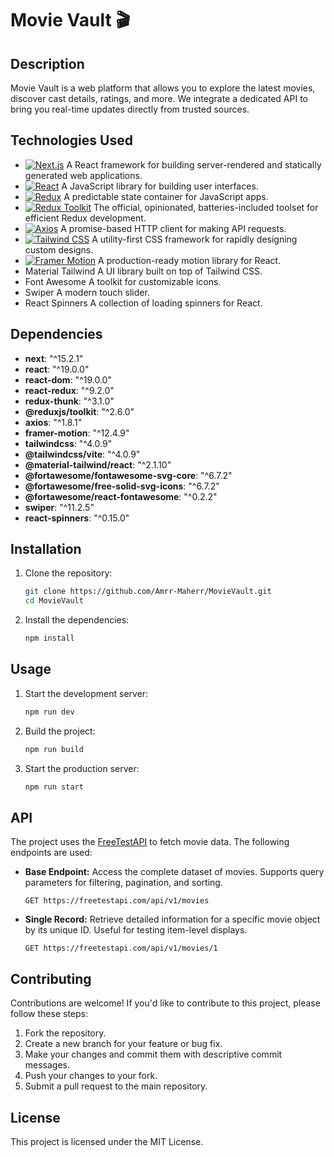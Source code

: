 # Movie Vault 🎬

## Description

Movie Vault is a web platform that allows you to explore the latest movies, discover cast details, ratings, and more. We integrate a dedicated API to bring you real-time updates directly from trusted sources.

## Technologies Used

*   [<img src="https://img.shields.io/badge/Next.js-000000?style=for-the-badge&logo=nextdotjs&logoColor=white" alt="Next.js"/>](https://nextjs.org/) A React framework for building server-rendered and statically generated web applications.
*   [<img src="https://img.shields.io/badge/React-20232A?style=for-the-badge&logo=react&logoColor=61DAFB" alt="React"/>](https://react.dev/) A JavaScript library for building user interfaces.
*   [<img src="https://img.shields.io/badge/Redux-593D88?style=for-the-badge&logo=redux&logoColor=white" alt="Redux"/>](https://redux.js.org/) A predictable state container for JavaScript apps.
*   [<img src="https://img.shields.io/badge/Redux%20Toolkit-764ABC?style=for-the-badge&logo=redux&logoColor=white" alt="Redux Toolkit"/>](https://redux-toolkit.js.org/) The official, opinionated, batteries-included toolset for efficient Redux development.
*   [<img src="https://img.shields.io/badge/Axios-5A29E4?style=for-the-badge&logo=axios&logoColor=white" alt="Axios"/>](https://axios-http.com/) A promise-based HTTP client for making API requests.
*   [<img src="https://img.shields.io/badge/tailwindcss-%2338B2AC?style=for-the-badge&logo=tailwind-css&logoColor=white" alt="Tailwind CSS"/>](https://tailwindcss.com/) A utility-first CSS framework for rapidly designing custom designs.
*   [<img src="https://img.shields.io/badge/Framer%20Motion-0055FF?style=for-the-badge&logo=framer&logoColor=white" alt="Framer Motion"/>](https://www.framer.com/motion/) A production-ready motion library for React.
*   Material Tailwind A UI library built on top of Tailwind CSS.
*   Font Awesome A toolkit for customizable icons.
*   Swiper A modern touch slider.
*   React Spinners A collection of loading spinners for React.

## Dependencies

*   **next**: "^15.2.1"
*   **react**: "^19.0.0"
*   **react-dom**: "^19.0.0"
*   **react-redux**: "^9.2.0"
*   **redux-thunk**: "^3.1.0"
*   **@reduxjs/toolkit**: "^2.6.0"
*   **axios**: "^1.8.1"
*   **framer-motion**: "^12.4.9"
*   **tailwindcss**: "^4.0.9"
*   **@tailwindcss/vite**: "^4.0.9"
*   **@material-tailwind/react**: "^2.1.10"
*   **@fortawesome/fontawesome-svg-core**: "^6.7.2"
*   **@fortawesome/free-solid-svg-icons**: "^6.7.2"
*   **@fortawesome/react-fontawesome**: "^0.2.2"
*   **swiper**: "^11.2.5"
*   **react-spinners**: "^0.15.0"

## Installation

1.  Clone the repository:

    ```bash
    git clone https://github.com/Amrr-Maherr/MovieVault.git
    cd MovieVault
    ```

2.  Install the dependencies:

    ```bash
    npm install
    ```

## Usage

1.  Start the development server:

    ```bash
    npm run dev
    ```

2.  Build the project:

    ```bash
    npm run build
    ```

3.  Start the production server:

    ```bash
    npm run start
    ```

## API

The project uses the [FreeTestAPI](https://freetestapi.com/) to fetch movie data. The following endpoints are used:

*   **Base Endpoint:** Access the complete dataset of movies. Supports query parameters for filtering, pagination, and sorting.

    ```
    GET https://freetestapi.com/api/v1/movies
    ```

*   **Single Record:** Retrieve detailed information for a specific movie object by its unique ID. Useful for testing item-level displays.

    ```
    GET https://freetestapi.com/api/v1/movies/1
    ```

## Contributing

Contributions are welcome! If you'd like to contribute to this project, please follow these steps:

1.  Fork the repository.
2.  Create a new branch for your feature or bug fix.
3.  Make your changes and commit them with descriptive commit messages.
4.  Push your changes to your fork.
5.  Submit a pull request to the main repository.

## License

This project is licensed under the MIT License.